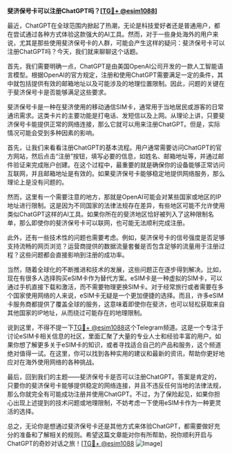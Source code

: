 **斐济保号卡可以注册ChatGPT吗？[[TG💪+ @esim1088](https://t.me/s/esim1088)]**

最近，ChatGPT在全球范围内掀起了热潮，无论是科技爱好者还是普通用户，都在尝试通过各种方式体验这款强大的AI工具。然而，对于一些身处海外的用户来说，尤其是那些使用斐济保号卡的人群，可能会产生这样的疑问：斐济保号卡可以注册ChatGPT吗？今天，我们就来聊聊这个话题。

首先，我们需要明确一点，ChatGPT是由美国OpenAI公司开发的一款人工智能语言模型。根据OpenAI的官方规定，注册和使用ChatGPT需要满足一定的条件，其中就包括提供有效的邮箱地址以及可能涉及的地理位置限制。因此，问题的关键在于斐济保号卡是否能够满足这些要求。

斐济保号卡是一种在斐济使用的移动通信SIM卡，通常用于当地居民或游客的日常通讯需求。这类卡片的主要功能是打电话、发短信以及上网。从理论上讲，只要斐济保号卡能提供正常的网络连接，那么它就可以用来注册ChatGPT。但是，实际情况可能会受到多种因素的影响。

首先，让我们来看看注册ChatGPT的基本流程。用户通常需要访问ChatGPT的官方网站，然后点击“注册”按钮，填写必要的信息，如姓名、邮箱地址等，并通过邮件验证来完成账户创建。在这个过程中，最重要的就是确保你的设备能够正常访问互联网，并且邮箱地址是有效的。如果斐济保号卡能够稳定地提供网络服务，那么理论上是没有问题的。

然而，这里有一个需要注意的地方，那就是OpenAI可能会对某些国家或地区的IP地址进行限制。这是因为不同国家的法律法规存在差异，有些地区可能不允许使用类似ChatGPT这样的AI工具。如果你所在的斐济地区恰好被列入了这种限制名单，那么即使你的斐济保号卡可以联网，也可能无法顺利完成注册。

此外，还有一些技术性的问题也需要考虑。例如，斐济保号卡的信号强度是否足够支持流畅的网页浏览？运营商提供的数据流量套餐是否包含足够的流量用于注册过程？这些问题都会直接影响到注册的成功率。

当然，随着全球化的不断推进和技术的发展，这些问题正在逐步得到解决。比如，现在有很多人选择购买eSIM卡作为替代方案。eSIM卡是一种虚拟的SIM卡，可以通过手机直接下载和激活，而不需要物理更换SIM卡。对于经常旅行或者需要在多个国家使用网络的人来说，eSIM卡无疑是一个更加便捷的选择。而且，许多eSIM卡服务商都提供了覆盖全球的服务，这意味着即使你在斐济，也可以轻松获取来自其他国家的IP地址，从而绕过可能存在的地理限制。

说到这里，不得不提一下[TG💪+ @esim1088](https://t.me/s/esim1088)这个Telegram频道。这是一个专注于讨论eSIM卡相关信息的社区，里面汇聚了大量的专业人士和经验丰富的用户。如果你想了解更多关于eSIM卡的知识，或者寻找适合自己的产品和服务，这个频道绝对值得一试。在这里，你可以找到各种实用的建议和最新的资讯，帮助你更好地应对在海外使用网络的各种挑战。

最后，回到我们的主题——斐济保号卡是否可以注册ChatGPT。答案是肯定的，只要你的斐济保号卡能够提供稳定的网络连接，并且不违反任何当地的法律法规，那么你就完全有可能成功注册并使用ChatGPT。不过，为了保险起见，如果你担心出现上述提到的技术问题或地理限制，不妨考虑一下使用eSIM卡作为一种更灵活的选择。

总之，无论你是想通过斐济保号卡还是其他方式来体验ChatGPT，都需要做好充分的准备和了解相关的规则。希望这篇文章能对你有所帮助，祝你顺利开启与ChatGPT的奇妙对话之旅！[[TG💪+ @esim1088](https://t.me/s/esim1088) ![Image](https://i.postimg.cc/4NQfJmqS/Snipaste-2025-05-13-00-14-12.png)]